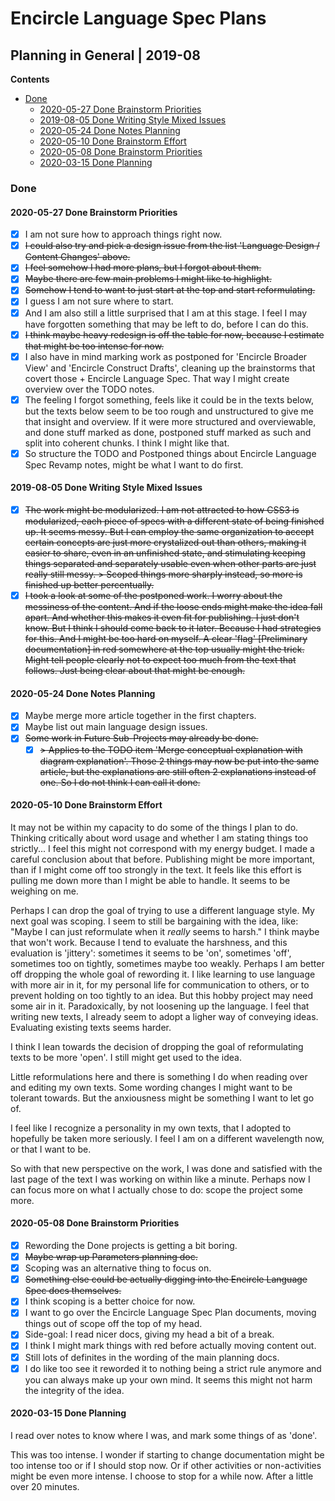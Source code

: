 Encircle Language Spec Plans
============================

Planning in General | 2019-08
-----------------------------

__Contents__

- [Done](#done)
    - [2020-05-27 Done Brainstorm Priorities](#2020-05-27-done-brainstorm-priorities)
    - [2019-08-05 Done Writing Style Mixed Issues](#2019-08-05-done-writing-style-mixed-issues)
    - [2020-05-24 Done Notes Planning](#2020-05-24-done-notes-planning)
    - [2020-05-10 Done Brainstorm Effort](#2020-05-10-done-brainstorm-effort)
    - [2020-05-08 Done Brainstorm Priorities](#2020-05-08-done-brainstorm-priorities)
    - [2020-03-15 Done Planning](#2020-03-15-done-planning)

### Done

#### 2020-05-27 Done Brainstorm Priorities

- [x] I am not sure how to approach things right now.
- [x] ~~I could also try and pick a design issue from the list 'Language Design / Content Changes' above.~~
- [x] ~~I feel somehow I had more plans, but I forgot about them.~~
- [x] ~~Maybe there are few main problems I might like to highlight.~~
- [x] ~~Somehow I tend to want to just start at the top and start reformulating.~~
- [x] I guess I am not sure where to start.
- [x] And I am also still a little surprised that I am at this stage. I feel I may have forgotten something that may be left to do, before I can do this.
- [x] ~~I think maybe heavy redesign is off the table for now, because I estimate that might be too intense for now.~~
- [x] I also have in mind marking work as postponed for 'Encircle Broader View' and 'Encircle Construct Drafts', cleaning up the brainstorms that covert those + Encircle Language Spec. That way I might create overview over the TODO notes.
- [x] The feeling I forgot something, feels like it could be in the texts below, but the texts below seem to be too rough and unstructured to give me that insight and overview. If it were more structured and overviewable, and done stuff marked as done, postponed stuff marked as such and split into coherent chunks. I think I might like that.
- [x] So structure the TODO and Postponed things about Encircle Language Spec Revamp notes, might be what I want to do first.

#### 2019-08-05 Done Writing Style Mixed Issues

- [x] ~~The work might be modularized. I am not attracted to how CSS3 is modularized, each piece of specs with a different state of being finished up. It seems messy. But I can employ the same organization to accept certain concepts are just more crystalized out than others, making it easier to share, even in an unfinished state, and stimulating keeping things separated and separately usable even when other parts are just really still messy. > Scoped things more sharply instead, so more is finished up better percentually.~~
- [x] ~~I took a look at some of the postponed work. I worry about the messiness of the content. And if the loose ends might make the idea fall apart. And whether this makes it even fit for publishing. I just don't know. But I think I should come back to it later. Because I had strategies for this. And I might be too hard on myself. A clear 'flag' [Preliminary documentation] in red somewhere at the top usually might the trick. Might tell people clearly not to expect too much from the text that follows. Just being clear about that might be enough.~~

#### 2020-05-24 Done Notes Planning

- [x] Maybe merge more article together in the first chapters.
- [x] Maybe list out main language design issues.
- [x] ~~Some work in Future Sub-Projects may already be done.~~
    - [x] ~~> Applies to the TODO item 'Merge conceptual explanation with diagram explanation'. Those 2 things may now be put into the same article, but the explanations are still often 2 explanations instead of one. So I do not think I can call it done.~~

#### 2020-05-10 Done Brainstorm Effort

It may not be within my capacity to do some of the things I plan to do. Thinking critically about word usage and whether I am stating things too strictly... I feel this might not correspond with my energy budget. I made a careful conclusion about that before. Publishing might be more important, than if I might come off too strongly in the text. It feels like this effort is pulling me down more than I might be able to handle. It seems to be weighing on me.

Perhaps I can drop the goal of trying to use a different language style. My next goal was scoping. I seem to still be bargaining with the idea, like: "Maybe I can just reformulate when it *really* seems to harsh." I think maybe that won't work. Because I tend to evaluate the harshness, and this evaluation is 'jittery': sometimes it seems to be 'on', sometimes 'off', sometimes too on tightly, sometimes maybe too weakly. Perhaps I am better off dropping the whole goal of rewording it. I like learning to use language with more air in it, for my personal life for communication to others, or to prevent holding on too tightly to an idea. But this hobby project may need some air in it. Paradoxically, by not loosening up the language. I feel that writing new texts, I already seem to adopt a ligher way of conveying ideas. Evaluating existing texts seems harder.

I think I lean towards the decision of dropping the goal of reformulating texts to be more 'open'. I still might get used to the idea.

Little reformulations here and there is something I do when reading over and editing my own texts. Some wording changes I might want to be tolerant towards. But the anxiousness might be something I want to let go of.

I feel like I recognize a personality in my own texts, that I adopted to hopefully be taken more seriously. I feel I am on a different wavelength now, or that I want to be.

So with that new perspective on the work, I was done and satisfied with the last page of the text I was working on within like a minute. Perhaps now I can focus more on what I actually chose to do: scope the project some more.

#### 2020-05-08 Done Brainstorm Priorities

- [x] Rewording the Done projects is getting a bit boring.
- [x] ~~Maybe wrap up Parameters planning doc.~~
- [x] Scoping was an alternative thing to focus on.
- [x] ~~Something else could be actually digging into the Encircle Language Spec docs themselves.~~
- [x] I think scoping is a better choice for now.
- [x] I want to go over the Encircle Language Spec Plan documents, moving things out of scope off the top of my head.
- [x] Side-goal: I read nicer docs, giving my head a bit of a break.
- [x] I think I might mark things with red before actually moving content out.
- [x] Still lots of definites in the wording of the main planning docs.
- [x] I do like too see it reworded it to nothing being a strict rule anymore and you can always make up your own mind. It seems this might not harm the integrity of the idea.

#### 2020-03-15 Done Planning

I read over notes to know where I was, and mark some things of as 'done'.

This was too intense. I wonder if starting to change documentation might be too intense too or if I should stop now. Or if other activities or non-activities might be even more intense. I choose to stop for a while now. After a little over 20 minutes.

